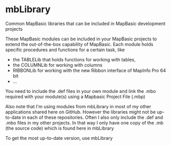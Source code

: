 # mbLibrary
Common MapBasic libraries that can be included in MapBasic development projects

These MapBasic modules can be included in your MapBasic projects to extend the out-of-the-box capability of MapBasic.
Each module holds specific procedures and functions for a certain task, like 
- the TABLELib that holds functions for working with tables, 
- the COLUMNLib for working with columns
- RIBBONLib for working with the new Ribbon interface of MapInfo Pro 64 bit
- ...

You need to include the .def files in your own module 
and link the .mbo required with your module(s) using a Mapbasic Project File (.mbp)

Also note that I'm using modules from mbLibrary in most of my other applications shared here on GitHub.
However the libraries might not be up-to-date in each of these repositories.
Often I also only include the .def and .mbo files in my other projects. 
In that way I only have one copy of the .mb (the source code) which is found here in mbLibrary

To get the most up-to-date version, use mbLibrary
